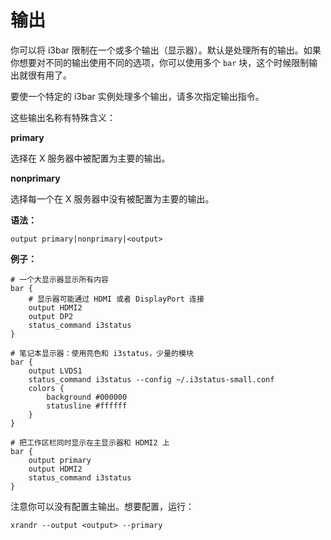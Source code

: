 # 输出

你可以将 i3bar 限制在一个或多个输出（显示器）。默认是处理所有的输出。如果你想要对不同的输出使用不同的选项，你可以使用多个 `bar` 块，这个时候限制输出就很有用了。

要使一个特定的 i3bar 实例处理多个输出，请多次指定输出指令。

这些输出名称有特殊含义：

**primary**

选择在 X 服务器中被配置为主要的输出。

**nonprimary**

选择每一个在 X 服务器中没有被配置为主要的输出。

**语法：**

```
output primary|nonprimary|<output>
```

**例子：**

```
# 一个大显示器显示所有内容
bar {
    # 显示器可能通过 HDMI 或者 DisplayPort 连接
    output HDMI2
    output DP2
    status_command i3status
}

# 笔记本显示器：使用亮色和 i3status，少量的模块
bar {
    output LVDS1
    status_command i3status --config ~/.i3status-small.conf
    colors {
        background #000000
        statusline #ffffff
    }
}

# 把工作区栏同时显示在主显示器和 HDMI2 上
bar {
    output primary
    output HDMI2
    status_command i3status
}
```

注意你可以没有配置主输出。想要配置，运行：

```
xrandr --output <output> --primary
```
